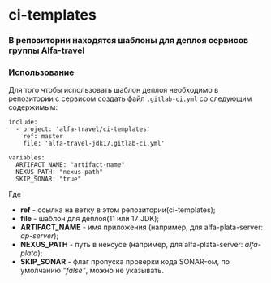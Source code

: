 # ci-templates

### В репозитории находятся шаблоны для деплоя сервисов группы Alfa-travel


### Использование

Для того чтобы использовать шаблон деплоя необходимо в репозитории с сервисом создать файл `.gitlab-ci.yml` со следующим содержимым:

```
include:
  - project: 'alfa-travel/ci-templates'
    ref: master
    file: 'alfa-travel-jdk17.gitlab-ci.yml'

variables:
  ARTIFACT_NAME: "artifact-name"
  NEXUS_PATH: "nexus-path"
  SKIP_SONAR: "true"
```

Где 
* **ref** - ссылка на ветку в этом репозитории(ci-templates);
* **file** - шаблон для деплоя(11 или 17 JDK);
* **ARTIFACT_NAME** - имя приложения (например, для alfa-plata-server: _ap-server_);
* **NEXUS_PATH** - путь в нексусе (например, для alfa-plata-server: _alfa-plata_);
* **SKIP_SONAR** - флаг пропуска проверки кода SONAR-ом, по умолчанию _"false"_, можно не указывать.